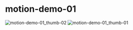 # motion-demo-01
![motion-demo-01_thumb-02](https://github.com/user-attachments/assets/d594dbc2-4f1b-4124-8f06-e80f67d2d4c3)
![motion-demo-01_thumb-01](https://github.com/user-attachments/assets/54a2943f-8f98-4ea3-93d5-8f581503c8f1)
